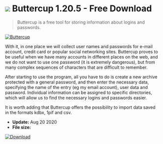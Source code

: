 # ![](https://cdn.softexe.net/static/icon/a/buttercup-9097.png) Buttercup 1.20.5 - Free Download

> Buttercup is a free tool for storing information about logins and passwords.

[![Buttercup](https://gallery.dpcdn.pl/imgc/Tools/75994/g_-_420x350_1.5_-_x20170529151912_0.jpg)](https://softexe.net/win/system/other/buttercup:aRag.html)

With it, in one place we will collect user names and passwords for e-mail account, credit card or popular social networking sites. Buttercup proves to be useful when we have many accounts in different places on the web, and we do not want to use one password (it is extremely dangerous), but from many complex sequences of characters that are difficult to remember.
  
 After starting to use the program, all you have to do is create a new archive protected with a general password, and then enter the necessary data, specifying the name of the entry (eg my email account), user data and password. Individual information can be assigned to specific directories, which will allow us to find the necessary logins and passwords easier.
  
 It is worth adding that Buttercup offers the possibility to import data saved in the formats kdbx, 1pif and csv.


- **Update:** Aug 20 2020
- **File size:** 

[![Download](https://cdn.softexe.net/static/img/download.png)](https://softexe.net/win/system/other/buttercup:aRag.html)

